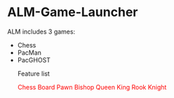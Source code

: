 # ALM-Game-Launcher

ALM includes 3 games: 
<ul> <li> Chess </li>
<li> PacMan </li>
<li> PacGHOST </li>

Feature list
  <p style='color:red'>
  Chess Board
  Pawn 
  Bishop
  Queen
  King
  Rook
  Knight
  





</p>
